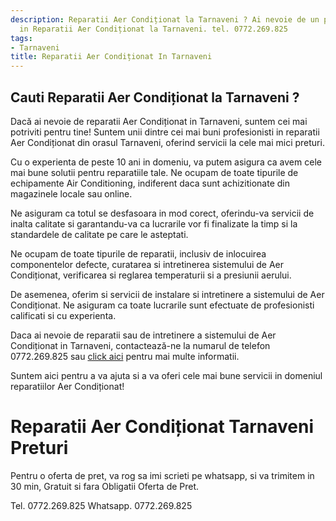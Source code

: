 ```yaml
---
description: Reparatii Aer Condiționat la Tarnaveni ? Ai nevoie de un profesionist
  in Reparatii Aer Condiționat la Tarnaveni. tel. 0772.269.825
tags:
- Tarnaveni
title: Reparatii Aer Condiționat In Tarnaveni
---
```



## Cauti Reparatii Aer Condiționat la Tarnaveni ?

Dacă ai nevoie de reparatii Aer Condiționat in Tarnaveni, suntem cei mai potriviti pentru tine! Suntem unii dintre cei mai buni profesionisti in reparatii Aer Condiționat din orasul Tarnaveni, oferind servicii la cele mai mici preturi. 

Cu o experienta de peste 10 ani in domeniu, va putem asigura ca avem cele mai bune solutii pentru reparatiile tale. Ne ocupam de toate tipurile de echipamente Air Conditioning, indiferent daca sunt achizitionate din magazinele locale sau online.

Ne asiguram ca totul se desfasoara in mod corect, oferindu-va servicii de inalta calitate si garantandu-va ca lucrarile vor fi finalizate la timp si la standardele de calitate pe care le asteptati. 

Ne ocupam de toate tipurile de reparatii, inclusiv de inlocuirea componentelor defecte, curatarea si intretinerea sistemului de Aer Condiționat, verificarea si reglarea temperaturii si a presiunii aerului. 

De asemenea, oferim si servicii de instalare si intretinere a sistemului de Aer Condiționat. Ne asiguram ca toate lucrarile sunt efectuate de profesionisti calificati si cu experienta. 

Daca ai nevoie de reparatii sau de intretinere a sistemului de Aer Condiționat in Tarnaveni, contactează-ne la numarul de telefon 0772.269.825 sau <a href="https://www.olx.ro/oferta/reparatii-aer-conditionat-tarnaveni-IDB3ZQW.html">click aici</a> pentru mai multe informatii. 

Suntem aici pentru a va ajuta si a va oferi cele mai bune servicii in domeniul reparatiilor Aer Condiționat!

# Reparatii Aer Condiționat Tarnaveni Preturi
Pentru o oferta de pret, va rog sa imi scrieti pe whatsapp, si va trimitem in 30 min, Gratuit si fara Obligatii Oferta de Pret.

Tel. 0772.269.825
Whatsapp. 0772.269.825